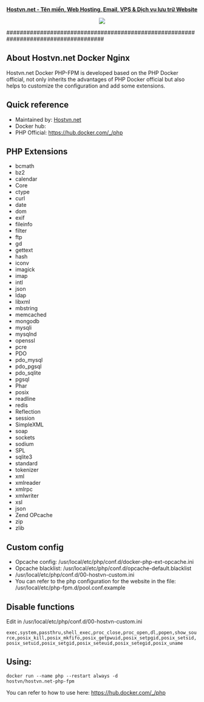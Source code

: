 
<p align="center"><strong><a href="https://hostvn.net">Hostvn.net - Tên miền, Web Hosting, Email, VPS &amp; Dịch vụ lưu trữ Website</a></strong></p>
<p align="center"> <img src="https://blog.hostvn.net/wp-content/uploads/2020/07/logo-big-2.png" /> </p>

#####################################################################################

## About Hostvn.net Docker Nginx

Hostvn.net Docker PHP-FPM is developed based on the PHP Docker official, not only inherits the advantages of PHP Docker official but also helps to customize the configuration and add some extensions.

<h2>Quick reference</h2>

- Maintained by: <a href="https://hostvn.net">Hostvn.net</a>
- Docker hub:
- PHP Official: https://hub.docker.com/_/php

<h2>PHP Extensions</h2>

- bcmath
- bz2
- calendar
- Core
- ctype
- curl
- date
- dom
- exif
- fileinfo
- filter
- ftp
- gd
- gettext
- hash
- iconv
- imagick
- imap
- intl
- json
- ldap
- libxml
- mbstring
- memcached
- mongodb
- mysqli
- mysqlnd
- openssl
- pcre
- PDO
- pdo_mysql
- pdo_pgsql
- pdo_sqlite
- pgsql
- Phar
- posix
- readline
- redis
- Reflection
- session
- SimpleXML
- soap
- sockets
- sodium
- SPL
- sqlite3
- standard
- tokenizer
- xml
- xmlreader
- xmlrpc
- xmlwriter
- xsl
- json
- Zend OPcache
- zip
- zlib

<h2>Custom config</h2>

- Opcache config: /usr/local/etc/php/conf.d/docker-php-ext-opcache.ini
- Opcache blacklist: /usr/local/etc/php/conf.d/opcache-default.blacklist
- /usr/local/etc/php/conf.d/00-hostvn-custom.ini
- You can refer to the php configuration for the website in the file: /usr/local/etc/php-fpm.d/pool.conf.example

<h2>Disable functions</h2>

Edit in /usr/local/etc/php/conf.d/00-hostvn-custom.ini

<code>exec,system,passthru,shell_exec,proc_close,proc_open,dl,popen,show_source,posix_kill,posix_mkfifo,posix_getpwuid,posix_setpgid,posix_setsid,posix_setuid,posix_setgid,posix_seteuid,posix_setegid,posix_uname</code>

<h2>Using:</h2>

<code>docker run --name php --restart always -d hostvn/hostvn.net-php-fpm</code>

You can refer to how to use here: https://hub.docker.com/_/php
